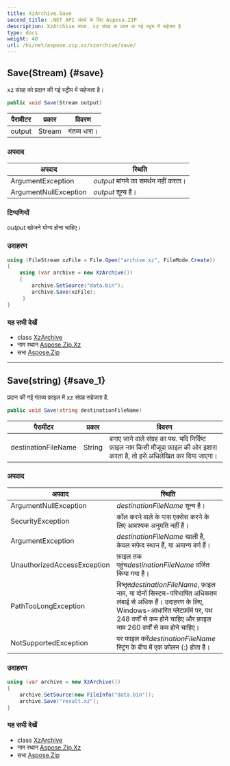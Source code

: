 ```yaml
---
title: XzArchive.Save
second_title: .NET API संदर्भ के लिए Aspose.ZIP
description: XzArchive तरक. xz संग्रह क प्रदन क गई स्ट्रम में सहेजत है
type: docs
weight: 40
url: /hi/net/aspose.zip.xz/xzarchive/save/
---
```

## Save(Stream) {#save}

xz संग्रह को प्रदान की गई स्ट्रीम में सहेजता है।

```csharp
public void Save(Stream output)
```

| पैरामीटर | प्रकार | विवरण |
| --- | --- | --- |
| output | Stream | गंतव्य धारा। |

### अपवाद

| अपवाद | स्थिति |
| --- | --- |
| ArgumentException | *output* मांगने का समर्थन नहीं करता। |
| ArgumentNullException | *output* शून्य है। |

### टिप्पणियों

*output* खोजने योग्य होना चाहिए।

### उदाहरण

```csharp
using (FileStream xzFile = File.Open("archive.xz", FileMode.Create))
{
    using (var archive = new XzArchive())
    {
        archive.SetSource("data.bin");
        archive.Save(xzFile);
     }
}
```

### यह सभी देखें

* class [XzArchive](../)
* नाम स्थान [Aspose.Zip.Xz](../../xzarchive/)
* सभा [Aspose.Zip](../../../)

---

## Save(string) {#save_1}

प्रदान की गई गंतव्य फ़ाइल में xz संग्रह सहेजता है.

```csharp
public void Save(string destinationFileName)
```

| पैरामीटर | प्रकार | विवरण |
| --- | --- | --- |
| destinationFileName | String | बनाए जाने वाले संग्रह का पथ. यदि निर्दिष्ट फ़ाइल नाम किसी मौजूदा फ़ाइल की ओर इशारा करता है, तो इसे अधिलेखित कर दिया जाएगा। |

### अपवाद

| अपवाद | स्थिति |
| --- | --- |
| ArgumentNullException | *destinationFileName* शून्य है। |
| SecurityException | कॉल करने वाले के पास एक्सेस करने के लिए आवश्यक अनुमति नहीं है। |
| ArgumentException | *destinationFileName* खाली है, केवल सफेद स्थान हैं, या अमान्य वर्ण हैं। |
| UnauthorizedAccessException | फ़ाइल तक पहुंच*destinationFileName* वर्जित किया गया है। |
| PathTooLongException | विष्तृत*destinationFileName*, फ़ाइल नाम, या दोनों सिस्टम-परिभाषित अधिकतम लंबाई से अधिक हैं। उदाहरण के लिए, Windows-आधारित प्लेटफ़ॉर्म पर, पथ 248 वर्णों से कम होने चाहिए और फ़ाइल नाम 260 वर्णों से कम होने चाहिए। |
| NotSupportedException | पर फाइल करें*destinationFileName* स्ट्रिंग के बीच में एक कोलन (:) होता है। |

### उदाहरण

```csharp
using (var archive = new XzArchive()) 
{
    archive.SetSource(new FileInfo("data.bin"));
    archive.Save("result.xz");
}
```

### यह सभी देखें

* class [XzArchive](../)
* नाम स्थान [Aspose.Zip.Xz](../../xzarchive/)
* सभा [Aspose.Zip](../../../)


